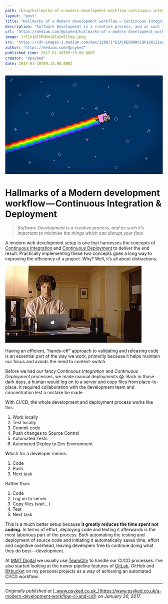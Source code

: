 ```yaml
---
path: /blog/hallmarks-of-a-modern-development-workflow-continuous-integration-deployment-811b2545be39/
layout: "post"
title: "Hallmarks of a Modern development workflow — Continuous Integration & Deployment"
description: "Software Development is a creative process, and as such it’s important to minimise the things which can disrupt your flow."
url: "https://medium.com/@psyked/hallmarks-of-a-modern-development-workflow-continuous-integration-deployment-811b2545be39"
image: 1*E1XjKEGR0WniQFa2W1IIeg.jpeg
src: "https://cdn-images-1.medium.com/max/1200/1*E1XjKEGR0WniQFa2W1IIeg.jpeg"
author: "https://medium.com/@psyked"
published_time: 2017-01-30T09:15:00.000Z
creator: "@psyked"
date: 2017-01-30T09:15:00.000Z
---
```


![](1*E1XjKEGR0WniQFa2W1IIeg.jpeg)

# Hallmarks of a Modern development workflow — Continuous Integration & Deployment

> _Software Development is a creative process, and as such it’s important to minimise the things which can disrupt your flow._

A modern web development setup is one that harnesses the concepts of [Continuous Integration](https://www.thoughtworks.com/continuous-integration) and [Continuous Deployment](https://www.agilealliance.org/glossary/continuous-deployment/) to deliver the end result. Practically implementing these two concepts goes a long way to improving the efficiency of a project. Why? Well, it’s all about distractions.

![](0*l3g-jcefVme6mQjx.gif)

Having an efficient, “hands-off” approach to validating and releasing code is an essential part of the way we work, primarily because it helps maintain our focus and avoids the need to context-switch.

Before we had our fancy _Continuous Integration_ and _Continuous Deployment_ processes, we made manual deployments 😱. Back in those dark days, a human would log on to a server and copy files from place-to-place. It required collaboration with the development team and concentration lest a mistake be made.

With CI/CD, the whole development and deployment process works like this:

1.  Work locally
2.  Test locally
3.  Commit code
4.  Push changes to Source Control
5.  Automated Tests
6.  Automated Deploy to Dev Environment

Which for a developer means:

1.  Code
2.  Push
3.  Next task

Rather than:

1.  Code
2.  Log on to server
3.  Copy files (wait…)
4.  Test
5.  Next task

This is a much better setup because **it greatly reduces the time spent not coding.** In terms of effort, deploying code and testing it afterwards is the most laborious part of the process. Both automating the testing and deployment of source code and initiating it automatically saves time, effort and cognitive overhead, leaving developers free to continue doing what they do best — development.

At [MMT Digital](https://www.mmtdigital.co.uk/) we usually use [TeamCity](https://www.jetbrains.com/teamcity/) to handle our CI/CD processes. I’ve also started looking at the newer pipeline features of [GitLab](https://docs.gitlab.com/ee/ci/pipelines.html), GitHub and [Bitbucket](https://bitbucket.org/product/features/pipelines) on my personal projects as a way of achieving an automated CI/CD workflow.

---

_Originally published at_ [_www.psyked.co.uk_](https://www.psyked.co.uk/a-modern-development-workflow-ci-and-cd/) _on January 30, 2017._